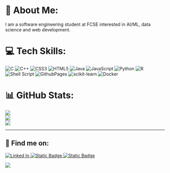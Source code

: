 # 💫 About Me:
I am a software engineering student at FCSE interested in AI/ML, data science and web development. 


# 💻 Tech Skills:
![C](https://img.shields.io/badge/c-%2300599C.svg?style=for-the-badge&logo=c&logoColor=white) ![C++](https://img.shields.io/badge/c++-%2300599C.svg?style=for-the-badge&logo=c%2B%2B&logoColor=white) ![CSS3](https://img.shields.io/badge/css3-%231572B6.svg?style=for-the-badge&logo=css3&logoColor=white) ![HTML5](https://img.shields.io/badge/html5-%23E34F26.svg?style=for-the-badge&logo=html5&logoColor=white) ![Java](https://img.shields.io/badge/java-%23ED8B00.svg?style=for-the-badge&logo=openjdk&logoColor=white) ![JavaScript](https://img.shields.io/badge/javascript-%23323330.svg?style=for-the-badge&logo=javascript&logoColor=%23F7DF1E) ![Python](https://img.shields.io/badge/python-3670A0?style=for-the-badge&logo=python&logoColor=ffdd54) ![R](https://img.shields.io/badge/r-%23276DC3.svg?style=for-the-badge&logo=r&logoColor=white) ![Shell Script](https://img.shields.io/badge/shell_script-%23121011.svg?style=for-the-badge&logo=gnu-bash&logoColor=white) ![GithubPages](https://img.shields.io/badge/github%20pages-121013?style=for-the-badge&logo=github&logoColor=white) ![scikit-learn](https://img.shields.io/badge/scikit--learn-%23F7931E.svg?style=for-the-badge&logo=scikit-learn&logoColor=white) ![Docker](https://img.shields.io/badge/docker-%230db7ed.svg?style=for-the-badge&logo=docker&logoColor=white)
# 📊 GitHub Stats:
![](https://github-readme-stats.vercel.app/api?username=dragana-u&theme=dark&hide_border=false&include_all_commits=false&count_private=false)<br/>
![](https://github-readme-streak-stats.herokuapp.com/?user=dragana-u&theme=dark&hide_border=false)<br/>
![](https://github-readme-stats.vercel.app/api/top-langs/?username=dragana-u&theme=dark&hide_border=false&include_all_commits=false&count_private=false&layout=compact)

---

<!-- Proudly created with GPRM ( https://gprm.itsvg.in ) -->

## 🎀 Find me on:
<a href="https://www.linkedin.com/in/dragana-usovic-801452225/" target="_blank">
    <img alt="Linked In" src="https://img.shields.io/badge/Linked%20In-black?style=for-the-badge&logo=linkedin">
</a>
<a href="https://discordapp.com/users/._.dacy" target="_blank">
    <img alt="Static Badge" src="https://img.shields.io/badge/Discord-%23dfabe0?style=for-the-badge&logo=discord&logoColor=black">
</a>
<a href="https://www.instagram.com/usovic.dragana/" target="_blank">
    <img alt="Static Badge" src="https://img.shields.io/badge/Instagram-black?style=for-the-badge&logo=instagram">
</a>


[![](https://visitcount.itsvg.in/api?id=dragana-u&icon=0&color=10)](https://visitcount.itsvg.in)


